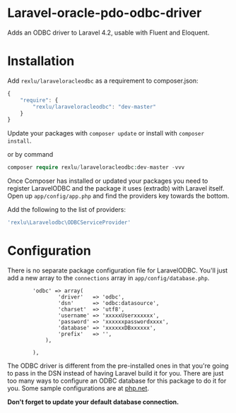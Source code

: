 Laravel-oracle-pdo-odbc-driver
============

Adds an ODBC driver to Laravel 4.2, usable with Fluent and Eloquent.


Installation
============

Add `rexlu/laraveloracleodbc` as a requirement to composer.json:


```javascript
{
    "require": {
        "rexlu/laraveloracleodbc": "dev-master"
    }
}
```

Update your packages with `composer update` or install with `composer install`.

or by command

```php
composer require rexlu/laraveloracleodbc:dev-master -vvv
```


Once Composer has installed or updated your packages you need to register 
LaravelODBC and the package it uses (extradb) with Laravel itself. 
Open up `app/config/app.php` and 
find the providers key towards the bottom.


 Add the following to the list of providers:
```php
'rexlu\Laravelodbc\ODBCServiceProvider'
```

Configuration
=============

There is no separate package configuration file for LaravelODBC.  You'll just add a new array to the `connections` array in `app/config/database.php`.

```
        'odbc' => array(
                'driver'   => 'odbc',
                'dsn'      => 'odbc:datasource',
                'charset'  => 'utf8',
                'username' => 'xxxxxUserxxxxxx',
                'password' => 'xxxxxxpasswordxxxx',
                'database' => 'xxxxxxDBxxxxxx',
                'prefix'   => '',
            ),

        ),

```

The ODBC driver is different from the pre-installed ones in that you're going to pass in the DSN instead of having Laravel build it for you.  There are just too many ways to configure an ODBC database for this package to do it for you.
Some sample configurations are at [php.net](http://php.net/manual/en/ref.pdo-odbc.connection.php).

**Don't forget to update your default database connection.**


